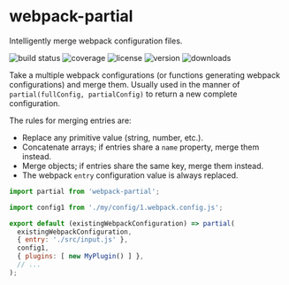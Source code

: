 # webpack-partial

Intelligently merge webpack configuration files.

![build status](http://img.shields.io/travis/webpack-config/webpack-partial/master.svg?style=flat)
![coverage](http://img.shields.io/coveralls/webpack-config/webpack-partial/master.svg?style=flat)
![license](http://img.shields.io/npm/l/webpack-partial.svg?style=flat)
![version](http://img.shields.io/npm/v/webpack-partial.svg?style=flat)
![downloads](http://img.shields.io/npm/dm/webpack-partial.svg?style=flat)

Take a multiple webpack configurations (or functions generating webpack configurations) and merge them. Usually used in the manner of `partial(fullConfig, partialConfig)` to return a new complete configuration.

The rules for merging entries are:

 * Replace any primitive value (string, number, etc.).
 * Concatenate arrays; if entries share a `name` property, merge them instead.
 * Merge objects; if entries share the same key, merge them instead.
 * The webpack `entry` configuration value is always replaced.

```javascript
import partial from 'webpack-partial';

import config1 from './my/config/1.webpack.config.js';

export default (existingWebpackConfiguration) => partial(
  existingWebpackConfiguration,
  { entry: './src/input.js' },
  config1,
  { plugins: [ new MyPlugin() ] },
  // ...
);
```
